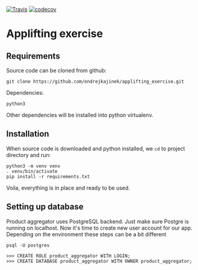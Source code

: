 [![Travis](https://travis-ci.com/ondrejkajinek/applifting_exercise.svg?branch=master)](https://travis-ci.com/ondrejkajinek/applifting_exercise)
[![codecov](https://codecov.io/gh/ondrejkajinek/applifting_exercise/branch/master/graph/badge.svg)](https://codecov.io/gh/ondrejkajinek/applifting_exercise)

# Applifting exercise

## Requirements
Source code can be cloned from github:

```
git clone https://github.com/ondrejkajinek/applifting_exercise.git
```


Dependencies:

```
python3
```

Other dependencies will be installed into python virtualenv.


## Installation
When source code is downloaded and python installed, we `cd` to project directory and run:

```
python3 -m venv venv
. venv/bin/activate
pip install -r requirements.txt
```


Voila, everything is in place and ready to be used.

## Setting up database
Product aggregator uses PostgreSQL backend. Just make sure Postgre is running on localhost. Now it's time to create new user account for our app. Depending on the environment these steps can be a bit different

```
psql -U postgres

>>> CREATE ROLE product_aggregator WITH LOGIN;
>>> CREATE DATABASE product_aggregator WITH OWNER product_aggregator;
```
